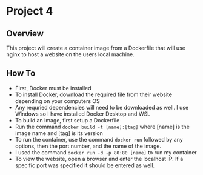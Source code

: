 # Project 4

## Overview

This project will create a container image from a Dockerfile that will use nginx to host a website on the users local machine.

## How To

- First, Docker must be installed
- To install Docker, download the required file from their website depending on your computers OS
- Any requried dependencies will need to be downloaded as well. I use Windows so I have installed Docker Desktop and WSL
- To build an image, first setup a Dockerfile
- Run the command `docker build -t [name]:[tag]` where [name] is the image name and [tag] is its version
- To run the container, use the command `docker run` followed by any options, then the port number, and the name of the image.
- I used the command `docker run -d -p 80:80 [name]` to run my container
- To view the website, open a browser and enter the localhost IP. If a specific port was specified it should be entered as well.
